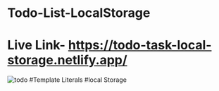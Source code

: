 # Todo-List-LocalStorage
# Live Link- https://todo-task-local-storage.netlify.app/
![todo](https://user-images.githubusercontent.com/74482130/210069674-6829c74f-f28b-4e27-ab44-3b687faea497.png)
#Template Literals
#local Storage
#
